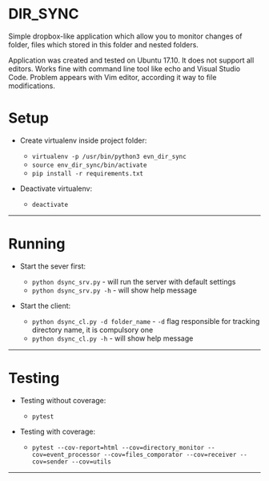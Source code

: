 # DIR_SYNC

Simple dropbox-like application which allow you to monitor changes of folder,
files which stored in this folder and nested folders.

Application was created and tested on Ubuntu 17.10. It does not support all editors. Works fine with command line tool like echo and Visual Studio Code. Problem appears with Vim editor, according it way to file modifications.

# Setup

* Create virtualenv inside project folder:
  * `virtualenv -p /usr/bin/python3 evn_dir_sync`
  * `source env_dir_sync/bin/activate`
  * `pip install -r requirements.txt`

* Deactivate virtualenv:
  * `deactivate`

___

# Running

* Start the sever first:
  * `python dsync_srv.py` - will run the server with default settings
  * `python dsync_srv.py -h` - will show help message

* Start the client:
  * `python dsync_cl.py -d folder_name` - `-d` flag responsible for tracking
    directory name, it is compulsory one
  * `python dsync_cl.py -h` - will show help message

___

# Testing

* Testing without coverage:
  * `pytest`

* Testing with coverage:
  * `pytest --cov-report=html --cov=directory_monitor --cov=event_processor --cov=files_comporator --cov=receiver --cov=sender --cov=utils`

___
